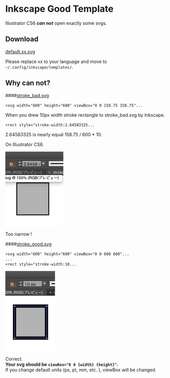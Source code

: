 # Inkscape Good Template

Illustrator CS6 ***can not*** open exactly some svgs.

## Download

[default.xx.svg](default.xx.svg)

Please replace xx to your language and move to `~/.config/inkscape/templates/`.

## Why can not?
####[stroke_bad.svg](stroke_bad.svg)

    <svg width="600" height="600" viewBox="0 0 158.75 158.75"...

When you drew 10px width stroke rectangle to stroke_bad.svg by Inkscape.

    <rect style="stroke-width:2.64583325...

2.64583325 is nearly equal 158.75 / 600 * 10.

On Illustrator CS6.

![stroke_bad.jpg](stroke_bad.jpg)

Too narrow !

####[stroke_good.svg](stroke_good.svg)

    <svg width="600" height="600" viewBox="0 0 600 600"...
    ...
    <rect style="stroke-width:10...

![stroke_good.jpg](stroke_good.jpg)

Correct.  
**Your svg should be `viewBox="0 0 {width} {height}"`.**  
If you change default units (px, pt, mm, etc. ), viewBox will be changed.

